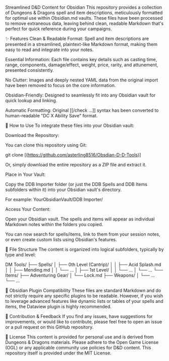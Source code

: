 Streamlined D&D Content for Obsidian
This repository provides a collection of Dungeons & Dragons spell and item descriptions, meticulously formatted for optimal use within Obsidian.md vaults. These files have been processed to remove extraneous data, leaving behind clean, readable Markdown that's perfect for quick reference during your campaigns.

✨ Features
Clean & Readable Format: Spell and item descriptions are presented in a streamlined, plaintext-like Markdown format, making them easy to read and integrate into your notes.

Essential Information: Each file contains key details such as casting time, range, components, damage/effect, weight, price, rarity, and attunement, presented consistently.

No Clutter: Images and deeply nested YAML data from the original import have been removed to focus on the core information.

Obsidian-Friendly: Designed to seamlessly fit into any Obsidian vault for quick lookup and linking.

Automatic Formatting: Original [[/check ...]] syntax has been converted to human-readable "DC X Ability Save" format.

🚀 How to Use
To integrate these files into your Obsidian vault:

Download the Repository:

You can clone this repository using Git:

git clone [(https://github.com/asterling8516/Obsdian-D-D-Tools)]

Or, simply download the entire repository as a ZIP file and extract it.

Place in Your Vault:

Copy the DDB Importer folder (or just the DDB Spells and DDB Items subfolders within it) into your Obsidian vault's directory.

For example: YourObsidianVault/DDB Importer/

Access Your Content:

Open your Obsidian vault. The spells and items will appear as individual Markdown notes within the folders you copied.

You can now search for spells/items, link to them from your session notes, or even create custom lists using Obsidian's features.

📂 File Structure
The content is organized into logical subfolders, typically by type and level:

DM Tools/
├── Spells/
│   ├── 0th Level (Cantrip)/
│   │   ├── Acid Splash.md
│   │   ├── Mending.md
│   │   └── ...
│   ├── 1st Level/
│   │   └── ...
│   └── ...
└── Items/
    ├── Adventuring Gear/
    │   └── Lock.md
    ├── Weapons/
    │   └── ...
    └── ...

🧩 Obsidian Plugin Compatibility
These files are standard Markdown and do not strictly require any specific plugins to be readable. However, if you wish to leverage advanced features like dynamic lists or tables of your spells and items, the Dataview plugin is highly recommended.

🤝 Contribution & Feedback
If you find any issues, have suggestions for improvements, or would like to contribute, please feel free to open an issue or a pull request on this GitHub repository.

📜 License
This content is provided for personal use and is derived from Dungeons & Dragons materials. Please adhere to the Open Game License (OGL) or any applicable community use policies for D&D content. This repository itself is provided under the MIT License.

